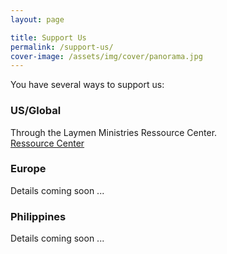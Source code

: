 ```yaml
---
layout: page

title: Support Us
permalink: /support-us/
cover-image: /assets/img/cover/panorama.jpg
---
```


You have several ways to support us:


<div class="o-box o-box--small c-info c-info--primary u-mb-">
    <div class="o-layout o-layout--middle">
        <div class="o-layout__item u-1/2@tablet u-mb u-mb0@tablet">
            <h3>US/Global</h3>
            Through the Laymen Ministries Ressource Center.
        </div>
        <div class="o-layout__item u-1/2@tablet">
            <a class="c-btn c-btn--primary" href="http://www.lmn.org/catalog/product_info.php/cPath/744/products_id/4001">Ressource Center</a>
        </div>
    </div>
</div>

<div class="o-box o-box--small c-info c-info--secondary u-mb-">
    <h3>Europe</h3>
    Details coming soon ...
    <!-- <div class="o-layout o-layout--middle">
        <div class="o-layout__item u-1/2@tablet u-mb u-mb0@tablet">
            <h3>Europe</h3>
            Through our bank account in Europe.
        </div>
        <div class="o-layout__item u-1/2@tablet">
            <ul class="o-list-bare u-text u-mb0">
                <li>Volksbank</li>
                <li><strong>BIC:</strong> GENODES1ABC</li>
                <li><strong>IBAN:</strong> DE000000000000000</li>
            </ul>
        </div>
    </div> -->
</div>

<div class="o-box o-box--small c-info c-info--tertiary u-mb-">
    <h3>Philippines</h3>
    Details coming soon ...
    <!-- <div class="o-layout o-layout--middle">
        <div class="o-layout__item u-1/2@tablet u-mb u-mb0@tablet">
            <h3>Philippines</h3>
            Through our bank account in the Philippines.
        </div>
        <div class="o-layout__item u-1/2@tablet">
            <ul class="o-list-bare u-text u-mb0">
                <li>Landbank</li>
                <li>Something Something</li>
                <li>Something Something</li>
            </ul>
        </div>
    </div> -->
</div>



